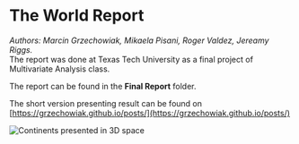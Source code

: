# The World Report
*Authors: Marcin Grzechowiak, Mikaela Pisani, Roger Valdez, Jereamy Riggs.*
<br/>
The report was done at Texas Tech University as a final project of Multivariate Analysis class.

The report can be found in the **Final Report** folder.

The short version presenting result can be found on [https://grzechowiak.github.io/posts/](https://grzechowiak.github.io/posts/)

![Continents presented in 3D space](img/mds1.gif)